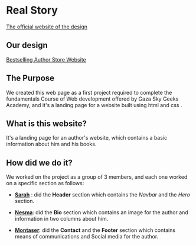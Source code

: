 # Real Story 
[The official website of the design](https://www.wix.com/website-template/view/html/2196?siteId=415ba990-d746-4baa-9eab-cf8202e7e990&metaSiteId=b4ab8426-755e-4c64-8b70-20956262a053&originUrl=https%3A%2F%2Fwww.wix.com%2Fwebsite%2Ftemplates%2Fhtml%2Fonline-store%2Fbooks-publishers&tpClick=view_button&fbclid=IwAR0xdjzpqtfKHUL-Xbnl1fPp-t5QHhfcSrOHCy6PPA2VzGI0mXBFfx1dmcM)

## Our design
[Bestselling Author Store Website](https://gsg-k1-fc.github.io/team2-real-story/)‏

## The Purpose
We created this web page as a first project required to complete the fundamentals Course of Web development offered by Gaza Sky Geeks Academy, and it's a landing page for a website built using html and css .

## What is this website?
It's a landing page for an author's website, which contains a basic information about him and his books.

## How did we do it?
We worked on the project as a group of 3 members, and each one worked on a specific section as follows:
- **[Sarah](https://github.com/sarah-alsharif0)** : did the **Header** section which contains the *Navbar* and the *Hero* section.

- **[Nesma](https://github.com/anaal)**: did the **Bio** section which contains an image for the author and information in two columns about him.

- **[Montaser](https://github.com/MontaserSaleh91)**: did the **Contact** and the **Footer** section which contains means of communications and Social media for the author.



